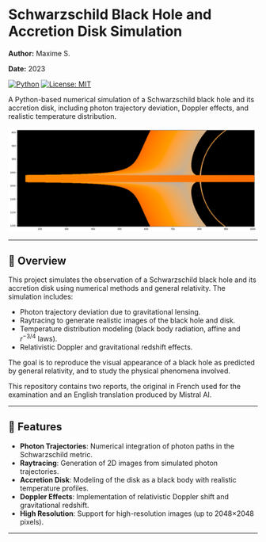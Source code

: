 # Schwarzschild Black Hole and Accretion Disk Simulation

**Author:** Maxime S.

**Date:** 2023

[![Python](https://img.shields.io/badge/Python-3.8%2B-blue)](https://www.python.org/)
[![License: MIT](https://img.shields.io/badge/License-MIT-yellow.svg)](https://opensource.org/licenses/MIT)

A Python-based numerical simulation of a Schwarzschild black hole and its accretion disk, including photon trajectory deviation, Doppler effects, and realistic temperature distribution.

![test](images/readme_image.png)

---

## 📖 Overview

This project simulates the observation of a Schwarzschild black hole and its accretion disk using numerical methods and general relativity. The simulation includes:
- Photon trajectory deviation due to gravitational lensing.
- Raytracing to generate realistic images of the black hole and disk.
- Temperature distribution modeling (black body radiation, affine and $r^{-3/4}$ laws).
- Relativistic Doppler and gravitational redshift effects.

The goal is to reproduce the visual appearance of a black hole as predicted by general relativity, and to study the physical phenomena involved.

This repository contains two reports, the original in French used for the examination and an English translation produced by Mistral AI.

---

## 🎯 Features

- **Photon Trajectories**: Numerical integration of photon paths in the Schwarzschild metric.
- **Raytracing**: Generation of 2D images from simulated photon trajectories.
- **Accretion Disk**: Modeling of the disk as a black body with realistic temperature profiles.
- **Doppler Effects**: Implementation of relativistic Doppler shift and gravitational redshift.
- **High Resolution**: Support for high-resolution images (up to 2048×2048 pixels).

---
